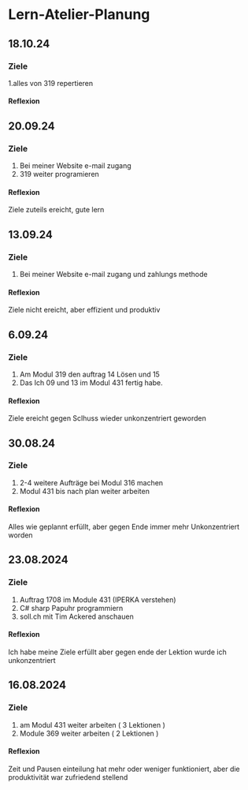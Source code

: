# Lern-Atelier-Planung
## 18.10.24
### Ziele
1.alles von 319 repertieren

#### Reflexion
## 20.09.24                                                                                                                         
### Ziele
1. Bei meiner Website e-mail zugang
2. 319 weiter programieren

#### Reflexion
Ziele zuteils ereicht, gute lern
## 13.09.24                                                                                                                         
### Ziele
1. Bei meiner Website e-mail zugang und zahlungs methode

#### Reflexion
Ziele nicht ereicht, aber effizient und produktiv
## 6.09.24                                                                                                                         
### Ziele
1. Am Modul 319 den auftrag 14 Lösen und 15
2. Das Ich 09 und 13 im Modul 431 fertig habe.

#### Reflexion
Ziele ereicht gegen Sclhuss wieder unkonzentriert geworden
## 30.08.24                                                                                                                         
### Ziele
1. 2-4 weitere Aufträge bei Modul 316 machen
2. Modul 431 bis nach plan weiter arbeiten

#### Reflexion
Alles wie geplannt erfüllt, aber gegen Ende immer mehr Unkonzentriert worden

## 23.08.2024
### Ziele
1. Auftrag 1708 im Module 431 (IPERKA verstehen)
2. C# sharp Papuhr programmiern
3. soll.ch mit Tim Ackered anschauen

#### Reflexion
Ich habe meine Ziele erfüllt aber gegen ende der Lektion wurde ich unkonzentriert


## 16.08.2024
### Ziele
1. am Modul 431 weiter arbeiten ( 3 Lektionen )
2. Module 369 weiter arbeiten ( 2 Lektionen )

#### Reflexion
Zeit und Pausen einteilung hat mehr oder weniger funktioniert,
aber die produktivität war zufriedend stellend
